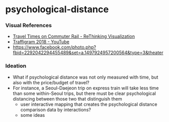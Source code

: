 # psychological-distance

### Visual References
* [Travel Times on Commuter Rail - ReThinking Visualization](https://rethinkingvis.com/visualizations/37)
* [Traffigram 2018 - YouTube](https://www.youtube.com/embed/kEJurLv86Vw?vq=hd720&fbclid=IwAR0CgFS3sOa28LDZq8KeAzZiOjHY9z4Teyee9QY3fbkDitCTAEX7OTZdeK0)
* https://www.facebook.com/photo.php?fbid=2292042294455489&set=a.1497924957200564&type=3&theater

### Ideation
* What if psychological distance was not only measured with time, but also with the price/budget of travel?
* For instance, a Seoul-Daejeon trip on express train will take less time than some within-Seoul trips, but there must be clear psychological distancing between those two that distinguish them
	* user interactive mapping that creates the psychological distance comparison data by interactions?
	* some ideas
	